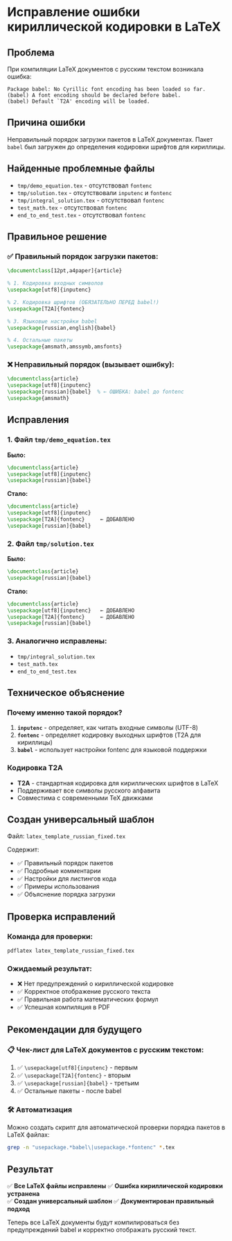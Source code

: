 # Исправление ошибки кириллической кодировки в LaTeX

## Проблема
При компиляции LaTeX документов с русским текстом возникала ошибка:
```
Package babel: No Cyrillic font encoding has been loaded so far.
(babel) A font encoding should be declared before babel.
(babel) Default `T2A' encoding will be loaded.
```

## Причина ошибки
Неправильный порядок загрузки пакетов в LaTeX документах. Пакет `babel` был загружен до определения кодировки шрифтов для кириллицы.

## Найденные проблемные файлы
- `tmp/demo_equation.tex` - отсутствовал `fontenc`
- `tmp/solution.tex` - отсутствовали `inputenc` и `fontenc`
- `tmp/integral_solution.tex` - отсутствовал `fontenc`
- `test_math.tex` - отсутствовал `fontenc`
- `end_to_end_test.tex` - отсутствовал `fontenc`

## Правильное решение

### ✅ Правильный порядок загрузки пакетов:
```latex
\documentclass[12pt,a4paper]{article}

% 1. Кодировка входных символов
\usepackage[utf8]{inputenc}

% 2. Кодировка шрифтов (ОБЯЗАТЕЛЬНО ПЕРЕД babel!)
\usepackage[T2A]{fontenc}

% 3. Языковые настройки babel
\usepackage[russian,english]{babel}

% 4. Остальные пакеты
\usepackage{amsmath,amssymb,amsfonts}
```

### ❌ Неправильный порядок (вызывает ошибку):
```latex
\documentclass{article}
\usepackage[utf8]{inputenc}
\usepackage[russian]{babel}  % ← ОШИБКА: babel до fontenc
\usepackage{amsmath}
```

## Исправления

### 1. Файл `tmp/demo_equation.tex`
**Было:**
```latex
\documentclass{article}
\usepackage[utf8]{inputenc}
\usepackage[russian]{babel}
```

**Стало:**
```latex
\documentclass{article}
\usepackage[utf8]{inputenc}
\usepackage[T2A]{fontenc}     ← ДОБАВЛЕНО
\usepackage[russian]{babel}
```

### 2. Файл `tmp/solution.tex`
**Было:**
```latex
\documentclass{article}
\usepackage[russian]{babel}
```

**Стало:**
```latex
\documentclass{article}
\usepackage[utf8]{inputenc}   ← ДОБАВЛЕНО
\usepackage[T2A]{fontenc}     ← ДОБАВЛЕНО
\usepackage[russian]{babel}
```

### 3. Аналогично исправлены:
- `tmp/integral_solution.tex`
- `test_math.tex` 
- `end_to_end_test.tex`

## Техническое объяснение

### Почему именно такой порядок?

1. **`inputenc`** - определяет, как читать входные символы (UTF-8)
2. **`fontenc`** - определяет кодировку выходных шрифтов (T2A для кириллицы)
3. **`babel`** - использует настройки fontenc для языковой поддержки

### Кодировка T2A
- **T2A** - стандартная кодировка для кириллических шрифтов в LaTeX
- Поддерживает все символы русского алфавита
- Совместима с современными TeX движками

## Создан универсальный шаблон

Файл: `latex_template_russian_fixed.tex`

Содержит:
- ✅ Правильный порядок пакетов
- ✅ Подробные комментарии
- ✅ Настройки для листингов кода
- ✅ Примеры использования
- ✅ Объяснение порядка загрузки

## Проверка исправлений

### Команда для проверки:
```bash
pdflatex latex_template_russian_fixed.tex
```

### Ожидаемый результат:
- ❌ Нет предупреждений о кириллической кодировке
- ✅ Корректное отображение русского текста
- ✅ Правильная работа математических формул
- ✅ Успешная компиляция в PDF

## Рекомендации для будущего

### 📋 Чек-лист для LaTeX документов с русским текстом:
1. ✅ `\usepackage[utf8]{inputenc}` - первым
2. ✅ `\usepackage[T2A]{fontenc}` - вторым  
3. ✅ `\usepackage[russian]{babel}` - третьим
4. ✅ Остальные пакеты - после babel

### 🛠 Автоматизация
Можно создать скрипт для автоматической проверки порядка пакетов в LaTeX файлах:
```bash
grep -n "usepackage.*babel\|usepackage.*fontenc" *.tex
```

## Результат

✅ **Все LaTeX файлы исправлены**
✅ **Ошибка кириллической кодировки устранена**  
✅ **Создан универсальный шаблон**
✅ **Документирован правильный подход**

Теперь все LaTeX документы будут компилироваться без предупреждений babel и корректно отображать русский текст. 